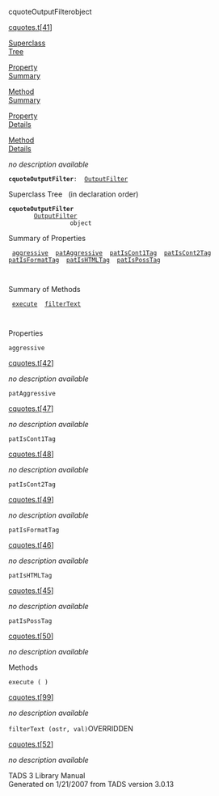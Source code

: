 ---
---
<span class="title">cquoteOutputFilter</span><span class="type">object</span>

[cquotes.t](../file/cquotes.t.html)\[[41](../source/cquotes.t.html#41)\]

[Superclass  
Tree](#_SuperClassTree_)

[Property  
Summary](#_PropSummary_)

[Method  
Summary](#_MethodSummary_)

[Property  
Details](#_Properties_)

[Method  
Details](#_Methods_)

<div class="fdesc">

*no description available*

**`cquoteOutputFilter`**` :   `[`OutputFilter`](../object/OutputFilter.html)

</div>

<span id="_SuperClassTree_"></span>

<div class="mjhd">

<span class="hdln">Superclass Tree</span>   (in declaration order)

</div>

**`cquoteOutputFilter`**  
`         `[`OutputFilter`](../object/OutputFilter.html)  
`                 object`  
<span id="_PropSummary_"></span>

<div class="mjhd">

<span class="hdln">Summary of Properties</span>  

</div>

` `[`aggressive`](#aggressive)`  `[`patAggressive`](#patAggressive)`  `[`patIsCont1Tag`](#patIsCont1Tag)`  `[`patIsCont2Tag`](#patIsCont2Tag)`  `[`patIsFormatTag`](#patIsFormatTag)`  `[`patIsHTMLTag`](#patIsHTMLTag)`  `[`patIsPossTag`](#patIsPossTag)`  `

` `

<span id="_MethodSummary_"></span>

<div class="mjhd">

<span class="hdln">Summary of Methods</span>  

</div>

` `[`execute`](#execute)`  `[`filterText`](#filterText)`  `

` `

<span id="_Properties_"></span>

<div class="mjhd">

<span class="hdln">Properties</span>  

</div>

<span id="aggressive"></span>

`aggressive`

[cquotes.t](../file/cquotes.t.html)\[[42](../source/cquotes.t.html#42)\]

<div class="desc">

*no description available*

</div>

<span id="patAggressive"></span>

`patAggressive`

[cquotes.t](../file/cquotes.t.html)\[[47](../source/cquotes.t.html#47)\]

<div class="desc">

*no description available*

</div>

<span id="patIsCont1Tag"></span>

`patIsCont1Tag`

[cquotes.t](../file/cquotes.t.html)\[[48](../source/cquotes.t.html#48)\]

<div class="desc">

*no description available*

</div>

<span id="patIsCont2Tag"></span>

`patIsCont2Tag`

[cquotes.t](../file/cquotes.t.html)\[[49](../source/cquotes.t.html#49)\]

<div class="desc">

*no description available*

</div>

<span id="patIsFormatTag"></span>

`patIsFormatTag`

[cquotes.t](../file/cquotes.t.html)\[[46](../source/cquotes.t.html#46)\]

<div class="desc">

*no description available*

</div>

<span id="patIsHTMLTag"></span>

`patIsHTMLTag`

[cquotes.t](../file/cquotes.t.html)\[[45](../source/cquotes.t.html#45)\]

<div class="desc">

*no description available*

</div>

<span id="patIsPossTag"></span>

`patIsPossTag`

[cquotes.t](../file/cquotes.t.html)\[[50](../source/cquotes.t.html#50)\]

<div class="desc">

*no description available*

</div>

<span id="_Methods_"></span>

<div class="mjhd">

<span class="hdln">Methods</span>  

</div>

<span id="execute"></span>

`execute ( )`

[cquotes.t](../file/cquotes.t.html)\[[99](../source/cquotes.t.html#99)\]

<div class="desc">

*no description available*

</div>

<span id="filterText"></span>

`filterText (ostr, val)`<span class="rem">OVERRIDDEN</span>

[cquotes.t](../file/cquotes.t.html)\[[52](../source/cquotes.t.html#52)\]

<div class="desc">

*no description available*

</div>

<div class="ftr">

TADS 3 Library Manual  
Generated on 1/21/2007 from TADS version 3.0.13

</div>
